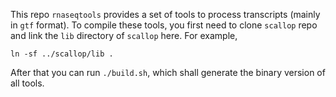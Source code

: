 This repo `rnaseqtools` provides a set of tools to process transcripts (mainly in
`gtf` format).  To compile these tools, you first need to clone
`scallop` repo and link the `lib` directory of `scallop` here. For example,
```
ln -sf ../scallop/lib .
```
After that you can run `./build.sh`, which shall generate the binary version 
of all tools.
